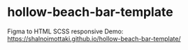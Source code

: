 # hollow-beach-bar-template
Figma to HTML SCSS responsive
Demo:
https://shalnoimottaki.github.io/hollow-beach-bar-template/
